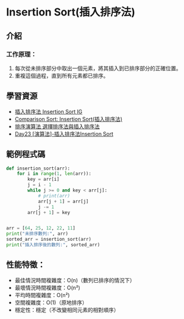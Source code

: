 # Insertion Sort(插入排序法)

## 介紹
### 工作原理：
1. 每次從未排序部分中取出一個元素，將其插入到已排序部分的正確位置。
2. 重複這個過程，直到所有元素都已排序。


## 學習資源

- [插入排序法 Insertion Sort IG](https://www.instagram.com/reel/C5nqqN_SHVD/?utm_source=ig_web_copy_link&igsh=MzRlODBiNWFlZA==)
- [Comparison Sort: Insertion Sort(插入排序法)](http://alrightchiu.github.io/SecondRound/comparison-sort-insertion-sortcha-ru-pai-xu-fa.html)
- [排序演算法 選擇排序法與插入排序法](https://ithelp.ithome.com.tw/articles/10333345)
- [Day23 [演算法]-插入排序法Insertion Sort](https://ithelp.ithome.com.tw/articles/10277360)

## 範例程式碼

```python
def insertion_sort(arr):
    for i in range(1, len(arr)):
        key = arr[i]
        j = i - 1
        while j >= 0 and key < arr[j]:
            # print(arr)
            arr[j + 1] = arr[j]
            j -= 1
        arr[j + 1] = key


arr = [64, 25, 12, 22, 11]
print("未排序數列:", arr)
sorted_arr = insertion_sort(arr)
print("插入排序後的數列:", sorted_arr)
```

## 性能特徵：

- 最佳情況時間複雜度：O(n)（數列已排序的情況下）
- 最壞情況時間複雜度：O(n²)
- 平均時間複雜度：O(n²)
- 空間複雜度：O(1)（原地排序）
- 穩定性：穩定（不改變相同元素的相對順序）